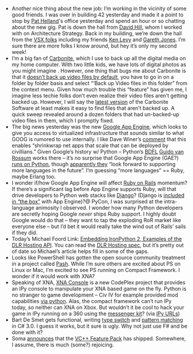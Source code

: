-   Another nice thing about the new job: I’m working in the vicinity of
    some good friends. I was over in building 42 yesterday and made it a
    point to stop by [Pat Helland](http://blogs.msdn.com/pathelland/)'s
    office yesterday and spend an hour or so chatting about the new gig.
    Pat is down the hall from [David
    Hill](http://blogs.msdn.com/dphill/), whom I worked with on
    Architecture Strategy. Back in my building, we’re down the hall from
    the [VSX folks](http://msdn.com/vsx) including my friends [Ken
    Levy](http://blogs.msdn.com/klevy) and [Gareth
    Jones](http://blogs.msdn.com/garethj/). I’m sure there are more
    folks I know around, but hey it’s only my second week!
-   I’m a big fan of [Carbonite](http://www.carbonite.com), which I use
    to back up all the digital media on my home computer. With two
    little kids, we have lots of digital photos as you might imagine .
    However, one thing that bugs me about Carbonite is that it [doesn’t
    back up video files by
    default](http://www.carbonite.com/customersupport/ViewPost.aspx?postid=89),
    you have to go in on a folder by folder basis and select “‘Back up
    Video files in this folder” from the context menu. Given how much
    trouble this “feature” has given me, I imagine less techie folks
    don’t even realize their video files aren’t getting backed up.
    However, I will say the [latest
    version](http://www.carbonite.com/customersupport/BrowseCategory.aspx?forumid=38#0)
    of the Carbonite Software at least makes it easy to find files that
    aren’t backed up. A quick sweep revealed around a dozen folders that
    had un-backed-up video files in them, which I promptly fixed.
-   The big news yesterday was the new [Google App
    Engine](http://code.google.com/appengine/), which looks to give you
    access to virtualized infrastructure that sounds similar to what
    GOOG is rumored to use internally. I like Dave Winer’s
    [comment](http://www.scripting.com/stories/2008/04/08/earlyNotesOnGoogleapps.html)
    that this enables “shrinkwrap net apps that scale that can be
    deployed by civillians.” Given Google’s history w/ Python – Python’s
    [BDFL](http://wiki.python.org/moin/BDFL) [Guido van
    Rossum](http://www.python.org/~guido/) works there – it’s no
    surprise that Google App Engine (GAE?) [runs on
    Python](http://code.google.com/appengine/kb/general.html#language),
    though [apparently
    they](http://code.google.com/appengine/docs/whatisgoogleappengine.html)
    “look forward to supporting more languages in the future”. I’m
    guessing “more languages” == Ruby, maybe Erlang too.
-   I wonder if/how Google App Engine will affect [Ruby on
    Rails](http://www.rubyonrails.org/) momentum? If there’s a
    significant lag before App Engine supports Ruby, will that drive
    developers to Python web stacks like
    [Django](http://www.djangoproject.com/)? (Django is [included in
    “the box”](http://code.google.com/appengine/articles/django.html)
    with App Engine)?@ PyCon, I was surprised at the intra-language
    animosity I observed. I wonder how many Python developers are
    secretly hoping Google *never* ships Ruby support. I highly doubt
    Google would do that – they want to tap the exploding RoR market
    like everyone else – but I’d bet it would really take the wind out
    of Rails’ sails if they did.
-   Today’s Michael Foord Link: [Embedding IronPython 2, Examples of the
    DLR Hosting
    API](http://www.voidspace.org.uk/ironpython/dlr_hosting.shtml). You
    can read the [DLR Hosting
    spec](http://compilerlab.members.winisp.net/dlr-spec-hosting.pdf),
    but it’s pretty out of date so Michael’s article helps fill in some
    of the gaps.
-   Looks like PowerShell has gotten the open source community treatment
    in a project called [Pash](http://pash.sourceforge.net/). While I’m
    sure others are excited about PS on Linux or Mac, I’m excited to see
    PS running on Compact Framework. I wonder if it would work with XNA?
-   Speaking of XNA, [XNA Console](http://www.codeplex.com/XnaConsole)
    is a new CodePlex project that provides an IPy console to manipulate
    your XNA based game on the fly. Python is no stranger to game
    development – Civ IV for example provided mod capabilities [via
    python](http://en.wikipedia.org/wiki/Civ_iv#Python). Alas, the
    compact framework can’t run IPy today, so neither can XNA on Xbox.
    But wouldn’t it be cool to hack your game in IPy running on a 360
    using the [messenger
    kit](http://www.xbox.com/en-US/hardware/x/xbox360messengerkit/)?
    (via [IPy
    URLs](http://ironpython-urls.blogspot.com/2008/04/xna-console.html))
-   Bart De Smet gets functional, writing [type
    switch](http://community.bartdesmet.net/blogs/bart/archive/2008/03/30/a-functional-c-type-switch.aspx)
    and [pattern
    matching](http://community.bartdesmet.net/blogs/bart/archive/2008/04/06/pattern-matching-in-c-part-0.aspx)
    in C\# 3.0. I guess it works, but it sure is ugly. Why not just use
    F\# and be done with it?
-   Soma
    [announces](http://blogs.msdn.com/somasegar/archive/2008/04/07/visual-c-2008-feature-pack-shipped.aspx)
    that the [VC++ Feature
    Pack](http://www.microsoft.com/downloads/details.aspx?FamilyId=D466226B-8DAB-445F-A7B4-448B326C48E7&displaylang=en)
    has shipped. Somewhere, I assume, there is much (some?) rejoicing.

